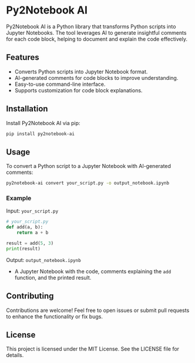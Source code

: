 # Py2Notebook AI

Py2Notebook AI is a Python library that transforms Python scripts into Jupyter Notebooks. The tool leverages AI to generate insightful comments for each code block, helping to document and explain the code effectively.

## Features
- Converts Python scripts into Jupyter Notebook format.
- AI-generated comments for code blocks to improve understanding.
- Easy-to-use command-line interface.
- Supports customization for code block explanations.

## Installation
Install Py2Notebook AI via pip:
```bash
pip install py2notebook-ai
```

## Usage
To convert a Python script to a Jupyter Notebook with AI-generated comments:
```bash
py2notebook-ai convert your_script.py -o output_notebook.ipynb
```

### Example
Input: `your_script.py`
```python
# your_script.py
def add(a, b):
    return a + b

result = add(5, 3)
print(result)
```

Output: `output_notebook.ipynb`
- A Jupyter Notebook with the code, comments explaining the `add` function, and the printed result.

## Contributing
Contributions are welcome! Feel free to open issues or submit pull requests to enhance the functionality or fix bugs.

## License
This project is licensed under the MIT License. See the LICENSE file for details.

